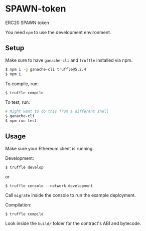 # SPAWN-token

ERC20 SPAWN token

You need `npm` to use the development environment.

## Setup

Make sure to have `ganache-cli` and `truffle` installed via npm.

```bash
$ npm i -g ganache-cli truffle@5.2.4
$ npm i
```

To compile, run:

```bash
$ truffle compile
```

To test, run:

```bash
# Might want to do this from a different shell
$ ganache-cli
$ npm run test
```

## Usage
Make sure your Ethereum client is running. 


Development:

```
$ truffle develop
```

or

```
$ truffle console --network development
```

Call `migrate` inside the console to run the example deployment.

Compilation:

```
$ truffle compile
```

Look inside the `build/` folder for the contract's ABI and bytecode.
